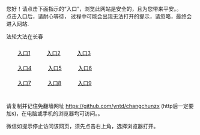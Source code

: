 您好！请点击下面指示的“入口”，浏览此网站是安全的，且为您带来平安。。 <br/>
点击入口后，请耐心等待， 过程中可能会出现无法打开的提示，请忽略，最终会进入网站. </br>

法轮大法在长春<br/>
<div style="padding:10px"><a style="margin:20px" target="_blank" href="https://dmxjlzgec3nh6.cloudfront.net/2Qpsp?owjzufbz" id="ccLink1" rel="nofollow">入口1</a> <a target="_blank" style="margin:20px" href="https://d162alia4wfbmx.cloudfront.net/2Qpsp?hjhxpiyf" id="ccLink2" rel="nofollow">入口2</a> <a style="margin:20px" target="_blank" href="https://d1ph6jz27y3jt0.cloudfront.net/2Qpsp?ukfyfyac" id="ccLink3" rel="nofollow">入口3</a></div>

<div style="padding:10px" ><a style="margin:20px" target="_blank" href="https://dmxjlzgec3nh6.cloudfront.net/2Qpsp?owjzufbz" id="ccLink4" rel="nofollow">入口4</a> <a style="margin:20px" href="https://d162alia4wfbmx.cloudfront.net/2Qpsp?hjhxpiyf" target="_blank" id="ccLink5" rel="nofollow">入口5</a> <a style="margin:20px" href="https://d1ph6jz27y3jt0.cloudfront.net/2Qpsp?ukfyfyac" target="_blank" id="ccLink6" rel="nofollow">入口6</a></div>

<div style="padding:10px"><a style="margin:20px" target="_blank" href="https://dmxjlzgec3nh6.cloudfront.net/2Qpsp?owjzufbz" id="ccLink7" rel="nofollow">入口7</a> <a style="margin:20px" href="https://d162alia4wfbmx.cloudfront.net/2Qpsp?hjhxpiyf" target="_blank" id="ccLink8" rel="nofollow">入口8</a> <a style="margin:20px" target="_blank" href="https://d1ph6jz27y3jt0.cloudfront.net/2Qpsp?ukfyfyac" id="ccLink9" rel="nofollow">入口9</a></div>

<br/>



请复制并记住免翻墙网址 https://github.com/yntd/changchunzx (http后一定要加s)，在电脑或手机的浏览器均可访问。。<br/>

微信如提示停止访问该网页，须先点击右上角，选择浏览器打开。
